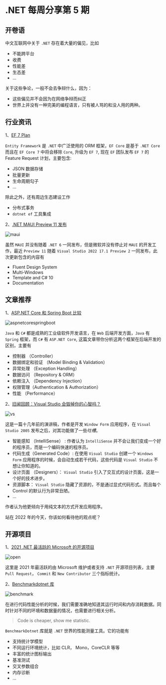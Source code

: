 # .NET 每周分享第 5 期

## 开卷语

中文互联网中关于 `.NET` 存在着大量的偏见，比如

- 不能跨平台
- 收费
- 性能差
- 生态差
- ...

关于这些争论，一般不会去争辩什么，因为：

- 这些偏见并不会因为在网络争辩而纠正
- 世界上并没有一种完美的编程语言，只有被人骂的和没人用的两种。

## 行业资讯

1、[EF 7 Plan](https://devblogs.microsoft.com/dotnet/announcing-the-plan-for-ef7/)

`Entity Framework` 是 `.NET` 中广泛使用的 ORM 框架，`EF Core` 是基于 `.NET Core` 而且在 `EF Core 7` 中将会移除 `Core`, 升级为 `EF 7`, 现在 `EF` 团队发布 `EF 7` 的 Feature Request 计划，主要包含:

- JSON 数据存储
- 批量更新
- 生命周期勾子
- ...

除此之外，还有周边生态建设工作

- 分布式事务
- `dotnet ef` 工具集成

2、[.NET MAUI Preview 11 发布](https://devblogs.microsoft.com/dotnet/announcing-dotnet-maui-preview-11/)

![maui](https://dotnetweeklyimages.blob.core.windows.net/005/maui-11.png)

虽然 `MAUI` 并没有随着 `.NET 6` 一同发布，但是微软并没有停止对 `MAUI` 的开发工作，最近 `Preview 11` 随着 `Visual Studio 2022 17.1 Preview 2` 一同发布，此次更新包含的内容有

- Fluent Design System
- Multi-Windows
- Template and C# 10
- Documentation

## 文章推荐

1、[ASP.NET Core 和 Spring Boot 比较](https://medium.com/@putuprema/spring-boot-vs-asp-net-core-a-showdown-1d38b89c6c2d)

![aspnetcorespringboot](https://dotnetweeklyimages.blob.core.windows.net/005/spring-vs-dotnet.png)

`Java` 和 `C#` 都是成熟的工业级软件开发语言，在 `Web` 后端开发方面，`Java` 有 `Spring` 框架，而 `C#` 有 `ASP.NET Core`, 这篇文章带你分析这两个框架在后端开发的区别，主要有

- 控制器 （Controller）
- 数据绑定和验证 （Model Binding & Validation）
- 异常处理 （Exception Handling）
- 数据访问 （Repository & ORM）
- 依赖注入 （Dependency Injection）
- 权限管理（Authentication & Authorization）
- 性能 （Performance）

2、[旧闻回顾：Visual Studio 会毁掉你的心智吗？](http://charlespetzold.com/etc/DoesVisualStudioRotTheMind.html)

![vs](https://dotnetweeklyimages.blob.core.windows.net/005/vs.png)

这是一篇十几年前的演讲稿，作者是开发 `Window Form` 应用程序，在 `Visual Studio 2005` 发布之后，对其功能做了一些*吐槽*。

- 智能感知 （IntelliSense） : 作者认为 `IntelliSense` 并不会让我们变成一个好的程序员，而是一个编码快速的程序员。
- 代码生成（Generated Code）: 在使用 `Visual Studio` 创建一个 `Windows Form` 应用程序的时候，会自动生成若干代码，这些代码是 `Visual Studio` 不想让你知道的。
- 设计页面 （Designers）： `Visual Studio` 引入了交互式的设计页面，这是一个好的技术进步。
- 资源脚本： `Visual Studio` 隐藏了资源的，不是通过显式代码形式。而且每个 Control 的默认行为非常丑陋。
- ...

作者认为他更倾向于用纯文本的方式开发应用程序。

站在 2022 年的今天，你该如何看待他的观点呢？

## 开源项目

1、[2021 .NET 最活跃的 Microsoft 的开源项目](https://pbs.twimg.com/media/FICYOcDWUAIFkXw?format=png&name=900x900)

![open](https://dotnetweeklyimages.blob.core.windows.net/005/dotnet-oss-ms.png)

这里是 2021 年最活跃的由 Microsoft 维护或者支持 `.NET` 开源项目列表，主要 `Pull Request`， `Commit` 和 `New Contributor` 三个指标统计。

2、[Benchmarkdotnet 库](https://benchmarkdotnet.org/articles/overview.html)

![benchmark](https://dotnetweeklyimages.blob.core.windows.net/005/benchmark.png)

在进行代码性能分析的时候，我们需要准确地知道其运行时间和内存消耗数据。同时针对不同的环境和数据量的情况，也需要进行相关分析。

> Code is cheaper, show me statistic.

`BenchmarkDotnet` 库就是 `.NET` 世界的性能测量工具。它的功能有

- 支持统计学模型
- 不同运行环境统计，比如 CLR， Mono，CoreCLR 等等
- 丰富的统计图标输出
- 基准测试
- 交叉参数组合
- 内存诊断
- ...

